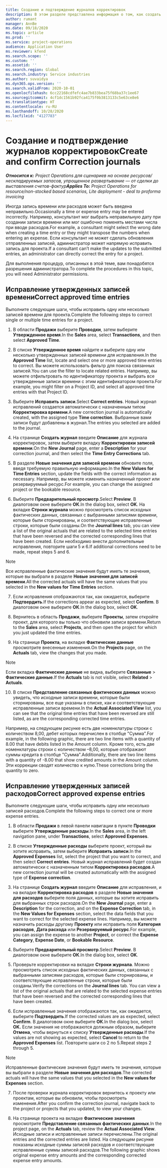 ```yaml
---
title: Создание и подтверждение журналов корректировок
description: В этом разделе представлена информация о том, как создать и подтвердить журнал корректировок.
author: rumant
manager: AnnBe
ms.date: 09/18/2020
ms.topic: article
ms.prod: ''
ms.service: project-operations
audience: Application User
ms.reviewer: kfend
ms.search.scope: ''
ms.custom: ''
ms.assetid: ''
ms.search.region: Global
ms.search.industry: Service industries
ms.author: suvaidya
ms.dyn365.ops.version: ''
ms.search.validFrom: 2020-10-01
ms.openlocfilehash: 6cc22168cdfefc4ae7b833bea75f68ba37c1ee67
ms.sourcegitcommit: 4cf1dc1561b92fca4175f0b3813133c5e63ce8e6
ms.translationtype: HT
ms.contentlocale: ru-RU
ms.lasthandoff: 10/28/2020
ms.locfileid: "4127783"
---
```

# <a name="create-and-confirm-correction-journals"></a><span data-ttu-id="9caef-103">Создание и подтверждение журналов корректировок</span><span class="sxs-lookup"><span data-stu-id="9caef-103">Create and confirm Correction journals</span></span>

<span data-ttu-id="9caef-104">_**Относится к:** Project Operations для сценариев на основе ресурсов/нескладируемых запасов, упрощенное развертывание — от сделки до выставления счетов-фактур_</span><span class="sxs-lookup"><span data-stu-id="9caef-104">_**Applies To:** Project Operations for resource/non-stocked based scenarios, Lite deployment - deal to proforma invoicing_</span></span>

<span data-ttu-id="9caef-105">Иногда запись времени или расходов может быть введена неправильно.</span><span class="sxs-lookup"><span data-stu-id="9caef-105">Occasionally a time or expense entry may be entered incorrectly.</span></span> <span data-ttu-id="9caef-106">Например, консультант мог выбрать неправильную дату при создании записи времени или мог ошибочно поменять местами числа при вводе расходов.</span><span class="sxs-lookup"><span data-stu-id="9caef-106">For example, a consultant might select the wrong date when creating a time entry or they might transpose the numbers when entering an expense.</span></span> <span data-ttu-id="9caef-107">Если консультант не может сделать обновления отправленных записей, администратор может напрямую исправить запись для проекта.</span><span class="sxs-lookup"><span data-stu-id="9caef-107">If a consultant can’t make the updates to the submitted entries, an administrator can directly correct the entry for a project.</span></span>

<span data-ttu-id="9caef-108">Для выполнения процедур, описанных в этой теме, вам понадобятся разрешения администратора.</span><span class="sxs-lookup"><span data-stu-id="9caef-108">To complete the procedures in this topic, you will need Administrator permissions.</span></span>

## <a name="correct-approved-time-entries"></a><span data-ttu-id="9caef-109">Исправление утвержденных записей времени</span><span class="sxs-lookup"><span data-stu-id="9caef-109">Correct approved time entries</span></span>     

<span data-ttu-id="9caef-110">Выполните следующие шаги, чтобы исправить одну или несколько записей времени для проекта.</span><span class="sxs-lookup"><span data-stu-id="9caef-110">Complete the following steps to correct single or multiple time entries for a project.</span></span>

1. <span data-ttu-id="9caef-111">В области **Продажи** выберите **Проводки**, затем выберите **Утвержденное время**.</span><span class="sxs-lookup"><span data-stu-id="9caef-111">In the **Sales** area, select **Transactions**, and then select **Approved Time**.</span></span> 

2. <span data-ttu-id="9caef-112">В списке **Утвержденное время** найдите и выберите одну или несколько утвержденных записей времени для исправления.</span><span class="sxs-lookup"><span data-stu-id="9caef-112">In the **Approved Time** list, locate and select one or more approved time entries to correct.</span></span> <span data-ttu-id="9caef-113">Вы можете использовать фильтр для поиска связанных записей.</span><span class="sxs-lookup"><span data-stu-id="9caef-113">You can use the filter to locate related entries.</span></span> <span data-ttu-id="9caef-114">Например, вы можете отфильтровать по идентификатору проекта и выбрать все утвержденные записи времени с этим идентификатором проекта.</span><span class="sxs-lookup"><span data-stu-id="9caef-114">For example, you might filter on a Project ID, and select all approved time entries with that Project ID.</span></span>

3. <span data-ttu-id="9caef-115">Выберите **Исправить записи**.</span><span class="sxs-lookup"><span data-stu-id="9caef-115">Select **Correct entries**.</span></span> <span data-ttu-id="9caef-116">Новый журнал исправлений создается автоматически с назначенным типом **Корректировка времени**.</span><span class="sxs-lookup"><span data-stu-id="9caef-116">A new correction journal is automatically created, with the assigned type **Time correction**.</span></span> <span data-ttu-id="9caef-117">Выбранные вами записи будут добавлены в журнал.</span><span class="sxs-lookup"><span data-stu-id="9caef-117">The entries you selected are added to the journal.</span></span> 

4. <span data-ttu-id="9caef-118">На странице **Создать журнал** введите **Описание** для журнала корректировок, затем выберите вкладку **Корректировки записей времени**.</span><span class="sxs-lookup"><span data-stu-id="9caef-118">On the **New Journal** page, enter a **Description** for your correction journal, and then select the **Time Entry Corrections** tab.</span></span>  

5. <span data-ttu-id="9caef-119">В разделе **Новые значения для записей времени** обновите поля, введя требуемую правильную информацию.</span><span class="sxs-lookup"><span data-stu-id="9caef-119">In the **New Values for Time Entries** section, update the fields with the correct information as necessary.</span></span> <span data-ttu-id="9caef-120">Например, вы можете изменить назначенный проект или резервируемый ресурс.</span><span class="sxs-lookup"><span data-stu-id="9caef-120">For example, you can change the assigned project or the bookable resource.</span></span>

6. <span data-ttu-id="9caef-121">Выберите **Предварительный просмотр**.</span><span class="sxs-lookup"><span data-stu-id="9caef-121">Select **Preview**.</span></span> <span data-ttu-id="9caef-122">В диалоговом окне выберите **ОК**.</span><span class="sxs-lookup"><span data-stu-id="9caef-122">In the dialog box, select **OK**.</span></span> <span data-ttu-id="9caef-123">На вкладке **Строки журнала** можно просмотреть список исходных фактических данных, связанных с выбранными записями времени, которые были сторнированы, и соответствующие исправленные строки, которые были созданы.</span><span class="sxs-lookup"><span data-stu-id="9caef-123">On the **Journal lines** tab, you can view a list of the original actuals that are related to the selected time entries that have been reversed and the corrected corresponding lines that have been created.</span></span> <span data-ttu-id="9caef-124">Если необходимо внести дополнительные исправления, повторите шаги 5 и 6.</span><span class="sxs-lookup"><span data-stu-id="9caef-124">If additional corrections need to be made, repeat steps 5 and 6.</span></span> 

> [!NOTE]
> <span data-ttu-id="9caef-125">Все исправленные фактические значения будут иметь те значения, которые вы выбрали в разделе **Новые значения для записей времени**.</span><span class="sxs-lookup"><span data-stu-id="9caef-125">All the corrected actuals will have the same values that you selected in the **New values for Time Entries** section.</span></span>

7. <span data-ttu-id="9caef-126">Если исправления отображаются так, как ожидается, выберите **Подтвердить**.</span><span class="sxs-lookup"><span data-stu-id="9caef-126">If the corrections appear as expected, select **Confirm**.</span></span> <span data-ttu-id="9caef-127">В диалоговом окне выберите **ОК**.</span><span class="sxs-lookup"><span data-stu-id="9caef-127">In the dialog box, select **OK**.</span></span>

8. <span data-ttu-id="9caef-128">Вернитесь в область **Продажи**, выберите **Проекты**, затем откройте проект, для которого вы только что обновили записи времени.</span><span class="sxs-lookup"><span data-stu-id="9caef-128">Return to the **Sales** area, select **Projects**, and then open the project for which you just updated the time entries.</span></span> 

9. <span data-ttu-id="9caef-129">На странице **Проекта**, на вкладке **Фактические данные** просмотрите внесенные изменения.</span><span class="sxs-lookup"><span data-stu-id="9caef-129">On the **Projects** page, on the **Actuals** tab, view the changes that you made.</span></span> 

> [!NOTE]
> <span data-ttu-id="9caef-130">Если вкладка **Фактические данные** не видна, выберите **Связанные** > **Фактические данные**.</span><span class="sxs-lookup"><span data-stu-id="9caef-130">If the **Actuals** tab is not visible, select **Related** > **Actuals**.</span></span>  

10. <span data-ttu-id="9caef-131">В списке **Представление связанных фактических данных** можно увидеть, что исходные записи времени, которые были сторнированы, все еще указаны в списке, как и соответствующие исправленные записи времени.</span><span class="sxs-lookup"><span data-stu-id="9caef-131">In the **Actual Associated View** list, you can see that the original time entries that have been reversed are still listed, as are the corresponding corrected time entries.</span></span> 

<span data-ttu-id="9caef-132">Например, на следующем рисунке есть две номенклатуры строки с количеством 8,00, дебет которых перечислен в столбце "Сумма".</span><span class="sxs-lookup"><span data-stu-id="9caef-132">For example, in the following graphic, there are two line items with a quantity of 8.00 that have debits listed in the Amount column.</span></span> <span data-ttu-id="9caef-133">Кроме того, есть две номенклатуры строки с количеством –8,00, которые отображают суммы кредита в столбце "Сумма".</span><span class="sxs-lookup"><span data-stu-id="9caef-133">Additionally, there are two line items with a quantity of -8.00 that show credited amounts in the Amount column.</span></span> <span data-ttu-id="9caef-134">Эти коррекции сводят количество к нулю.</span><span class="sxs-lookup"><span data-stu-id="9caef-134">These corrections bring the quantity to zero.</span></span>

 
## <a name="correct-approved-expense-entries"></a><span data-ttu-id="9caef-135">Исправление утвержденных записей расходов</span><span class="sxs-lookup"><span data-stu-id="9caef-135">Correct approved expense entries</span></span>

<span data-ttu-id="9caef-136">Выполните следующие шаги, чтобы исправить одну или несколько записей расходов.</span><span class="sxs-lookup"><span data-stu-id="9caef-136">Complete the following steps to correct one or more expense entries.</span></span> 

1. <span data-ttu-id="9caef-137">В области **Продажи** в левой панели навигации в пункте **Проводки** выберите **Утвержденные расходы**.</span><span class="sxs-lookup"><span data-stu-id="9caef-137">In the **Sales** area, in the left navigation pane, under **Transactions**, select **Approved Expenses**.</span></span>

2. <span data-ttu-id="9caef-138">В списке **Утвержденные расходы** выберите проект, который вы хотите исправить, затем выберите **Исправить записи**.</span><span class="sxs-lookup"><span data-stu-id="9caef-138">In the **Approved Expenses** list, select the project that you want to correct, and then select **Correct entries**.</span></span> <span data-ttu-id="9caef-139">Новый журнал исправлений будет создан автоматически с назначенным типом **Корректировка расходов**.</span><span class="sxs-lookup"><span data-stu-id="9caef-139">A new correction journal will be created automatically with the assigned type of **Expense correction**.</span></span> 

3. <span data-ttu-id="9caef-140">На странице **Создать журнал** введите **Описание** для исправления, и на вкладке **Корректировка расходов** в разделе **Новые значения для расходов** выберите поля данных, которые вы хотите исправить для выбранных строк расходов.</span><span class="sxs-lookup"><span data-stu-id="9caef-140">On the **New Journal** page, enter a **Description** for the correction, and on the **Expense Correction** tab, in the **New Values for Expenses** section, select the data fields that you want to correct for the selected expense lines.</span></span> <span data-ttu-id="9caef-141">Например, вы можете назначить расходы другому **Проекту** или исправить поля **Категория расходов**, **Дата расхода** или **Резервируемый ресурс**.</span><span class="sxs-lookup"><span data-stu-id="9caef-141">For example, you can assign the expense to another **Project**, or correct the **Expense Category**, **Expense Date**, or **Bookable Resource**.</span></span>

4. <span data-ttu-id="9caef-142">Выберите **Предварительный просмотр**.</span><span class="sxs-lookup"><span data-stu-id="9caef-142">Select **Preview**.</span></span> <span data-ttu-id="9caef-143">В диалоговом окне выберите **ОК**.</span><span class="sxs-lookup"><span data-stu-id="9caef-143">In the dialog box, select **OK**.</span></span> 

5. <span data-ttu-id="9caef-144">Проверьте корректировки на вкладке **Строки журнала**. Можно просмотреть список исходных фактических данных, связанных с выбранными записями расходов, которые были сторнированы, и соответствующие исправленные строки, которые были созданы.</span><span class="sxs-lookup"><span data-stu-id="9caef-144">Verify the corrections on the **Journal lines** tab. You can view a list of the original actuals that are related to the selected expense entries that have been reversed and the corrected corresponding lines that have been created.</span></span>

6. <span data-ttu-id="9caef-145">Если исправленные значения отображаются так, как ожидается, выберите **Подтвердить**.</span><span class="sxs-lookup"><span data-stu-id="9caef-145">If the corrected values are as expected, select **Confirm**.</span></span> <span data-ttu-id="9caef-146">В диалоговом окне выберите **ОК**.</span><span class="sxs-lookup"><span data-stu-id="9caef-146">In the dialog box, select **OK.**</span></span> <span data-ttu-id="9caef-147">Если значения не отображаются должным образом, выберите **Отмена**, чтобы вернуться к списку **Утвержденные расходы**.</span><span class="sxs-lookup"><span data-stu-id="9caef-147">If the values are not showing as expected, select **Cancel** to return to the **Approved Expenses** list.</span></span> <span data-ttu-id="9caef-148">Повторите шаги со 2 по 5.</span><span class="sxs-lookup"><span data-stu-id="9caef-148">Repeat steps 2 through 5.</span></span> 

> [!NOTE]
> <span data-ttu-id="9caef-149">Исправленные фактические значения будут иметь те значения, которые вы выбрали в разделе **Новые значения для расходов**.</span><span class="sxs-lookup"><span data-stu-id="9caef-149">The corrected actuals will have the same values that you selected in the **New values for Expenses** section.</span></span>

7. <span data-ttu-id="9caef-150">После проверки журнала корректировок вернитесь к проекту или проектам, которые вы обновили, чтобы просмотреть изменения.</span><span class="sxs-lookup"><span data-stu-id="9caef-150">After you confirm the correction journal, navigate back to the project or projects that you updated, to view your changes.</span></span>  

8. <span data-ttu-id="9caef-151">На странице проекта на вкладке **Фактические значения** просмотрите **Представление связанных фактических данных**.</span><span class="sxs-lookup"><span data-stu-id="9caef-151">In the project page, on the **Actuals** tab, review the **Actual Associated View**.</span></span> <span data-ttu-id="9caef-152">Исходные записи и исправленные записи перечислены.</span><span class="sxs-lookup"><span data-stu-id="9caef-152">The original entries and the corrected entries are listed.</span></span> <span data-ttu-id="9caef-153">На следующем рисунке показаны исходные суммы записей расходов и соответствующие исправленные суммы записей расходов.</span><span class="sxs-lookup"><span data-stu-id="9caef-153">The following graphic shows original expense entry amounts and the corresponding corrected expense entry amounts.</span></span> 


